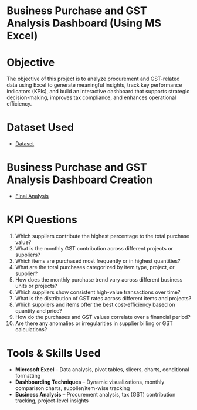 # Business Purchase and GST Analysis Dashboard (Using MS Excel)
# Objective
The objective of this project is to analyze procurement and GST-related data using Excel to generate meaningful insights, track key performance indicators (KPIs), and build an interactive dashboard that supports strategic decision-making, improves tax compliance, and enhances operational efficiency.

# Dataset Used
- <a href= "https://github.com/Tejasssss06/Business-Purchase-and-GST-Analysis-Dashboard/blob/main/Dataset.XLSX">Dataset</a>

# Business Purchase and GST Analysis Dashboard Creation
- <a href= "https://github.com/Tejasssss06/Business-Purchase-and-GST-Analysis-Dashboard/blob/main/Business_Purchase_GST_Analysis.xlsx">Final Analysis</a>

# KPI Questions
1.	Which suppliers contribute the highest percentage to the total purchase value? 
2.	What is the monthly GST contribution across different projects or suppliers? 
3.	Which items are purchased most frequently or in highest quantities? 
4.	What are the total purchases categorized by item type, project, or supplier? 
5.	How does the monthly purchase trend vary across different business units or projects? 
6.	Which suppliers show consistent high-value transactions over time? 
7.	What is the distribution of GST rates across different items and projects? 
8.	Which suppliers and items offer the best cost-efficiency based on quantity and price? 
9.	How do the purchases and GST values correlate over a financial period? 
10.	Are there any anomalies or irregularities in supplier billing or GST calculations?

# Tools & Skills Used
- **Microsoft Excel** – Data analysis, pivot tables, slicers, charts, conditional formatting
- **Dashboarding Techniques** – Dynamic visualizations, monthly comparison charts, supplier/item-wise tracking
- **Business Analysis** – Procurement analysis, tax (GST) contribution tracking, project-level insights
